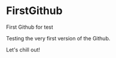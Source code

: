 FirstGithub
===========

First Github for test
 
Testing the very first version of the Github.

Let's chill out!
